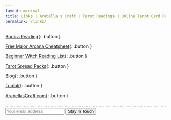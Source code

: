 ```yaml
---
layout: minimal
title: Links | Arabella's Craft | Tarot Readings | Online Tarot Card Reading
permalink: /links/
---
```


[Book a Reading](http://shop.arabellascraft.com/?sort=page_layout&tags=tarot%20card%20reading){: .button }

[Free Major Arcana Cheatsheet](https://shop.arabellascraft.com/l/TheFoolsJourney/){: .button }

[Beginner Witch Reading List](https://bookshop.org/lists/beginner-witch-reading-list-and-recommendations){: .button }

[Tarot Spread Packs](https://shop.arabellascraft.com/?sort=page_layout&tags=tarot%20spreads){: .button }

[Blog](https://arabellascraft.com/articles/){: .button }

[Tumblr](https://arabellascraft-tarotreading.tumblr.com/){: .button }

[ArabellasCraft.com](https://www.ArabellasCraft.com){: .button }

<img src="/assets/img/divider.svg">

<form action="https://app.gumroad.com/follow_from_embed_form" class="form gumroad-follow-form-embed" method="post">
<input name="seller_id" type="hidden" value="3221571659806">
<input name="email" placeholder="Your email address" type="email">
<button data-custom-highlight-color="" type="submit">Stay In Touch</button>
</form>
